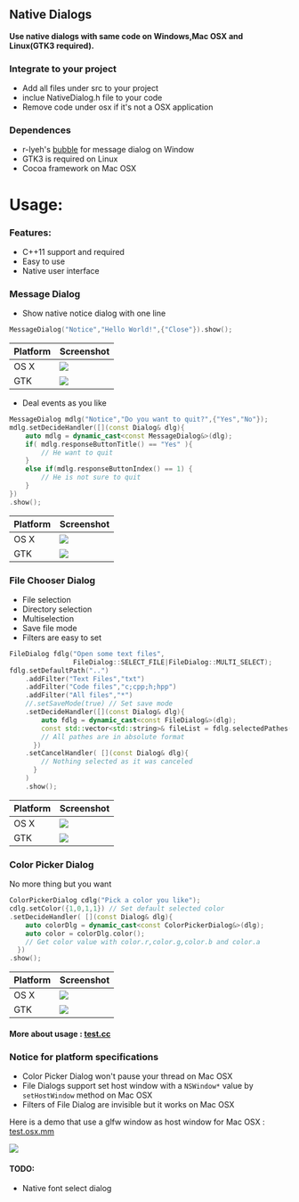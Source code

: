 Native Dialogs
-----------------
**Use native dialogs with same code on Windows,Mac OSX and Linux(GTK3 required).**

### Integrate to your project
* Add all files under src to your project
* inclue NativeDialog.h file to your code
* Remove code under osx if it's not a OSX application

### Dependences

* r-lyeh's [bubble](https://github.com/r-lyeh/bubble) for message dialog on Window
* GTK3 is required on Linux
* Cocoa framework on Mac OSX

# Usage:

### Features:

* C++11 support and required
* Easy to use
* Native user interface

### Message Dialog

* Show native notice dialog with one line

```c++
MessageDialog("Notice","Hello World!",{"Close"}).show();
```

Platform|Screenshot
---|---
OS X|![](screenshot/osx_message_0.png)
GTK|![](screenshot/gtk_message_0.png)

* Deal events as you like

```c++
MessageDialog mdlg("Notice","Do you want to quit?",{"Yes","No"});
mdlg.setDecideHandler([](const Dialog& dlg){
    auto mdlg = dynamic_cast<const MessageDialog&>(dlg);
    if( mdlg.responseButtonTitle() == "Yes" ){
        // He want to quit
    }
    else if(mdlg.responseButtonIndex() == 1) {
        // He is not sure to quit
    }
})
.show();
```
Platform|Screenshot
---|---
OS X|![](screenshot/osx_message_1.png)
GTK|![](screenshot/gtk_message_1.png)


### File Chooser Dialog

* File selection
* Directory selection
* Multiselection
* Save file mode
* Filters are easy to set

```c++
FileDialog fdlg("Open some text files",
                FileDialog::SELECT_FILE|FileDialog::MULTI_SELECT);
fdlg.setDefaultPath("..")
    .addFilter("Text Files","txt")
    .addFilter("Code files","c;cpp;h;hpp")
    .addFilter("All files","*")
    //.setSaveMode(true) // Set save mode
    .setDecideHandler([](const Dialog& dlg){
        auto fdlg = dynamic_cast<const FileDialog&>(dlg);
        const std::vector<std::string>& fileList = fdlg.selectedPathes();
        // All pathes are in absolute format
      })
    .setCancelHandler( [](const Dialog& dlg){
        // Nothing selected as it was canceled
      }
    )
    .show();
```
Platform|Screenshot
---|---
OS X|![](screenshot/osx_file_open.png)
GTK|![](screenshot/gtk_file_open.png)

### Color Picker Dialog

No more thing but you want

```c++
ColorPickerDialog cdlg("Pick a color you like");
cdlg.setColor({1,0,1,1}) // Set default selected color
.setDecideHandler( [](const Dialog& dlg){
    auto colorDlg = dynamic_cast<const ColorPickerDialog&>(dlg);
    auto color = colorDlg.color();
    // Get color value with color.r,color.g,color.b and color.a
  })
.show();
```

Platform|Screenshot
---|---
OS X|![](screenshot/osx_color_picker.png)
GTK|![](screenshot/gtk_color_picker.png)

#### More about usage : [test.cc](test.cc)

### Notice for platform specifications

* Color Picker Dialog won't pause your thread on Mac OSX
* File Dialogs support set host window with a `NSWindow*` value by `setHostWindow` method on Mac OSX
* Filters of File Dialog are invisible but it works on Mac OSX

Here is a demo that use a glfw window as host window for Mac OSX : [test.osx.mm](test.osx.mm)

![](screenshot/osx_with_glfw.png)

#### TODO:

* Native font select dialog
